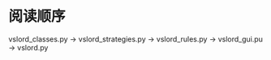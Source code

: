 # 阅读顺序 

vslord_classes.py -> vslord_strategies.py -> vslord_rules.py -> vslord_gui.pu -> vslord.py 

